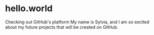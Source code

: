 # hello.world
Checking out GitHub's platform
My name is Sylvia, and I am so excited about my future projects that will be created on GitHub.
